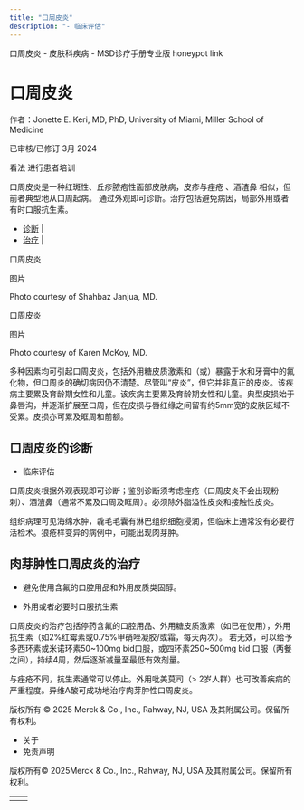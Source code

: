 ```yaml
---
title: "口周皮炎"
description: "- 临床评估"
---
```


﻿口周皮炎 \- 皮肤科疾病 \- MSD诊疗手册专业版 honeypot link

# 口周皮炎

作者：Jonette E. Keri, MD, PhD, University of Miami, Miller School of Medicine

已审核/已修订 3月 2024

看法 进行患者培训

口周皮炎是一种红斑性、丘疹脓疱性面部皮肤病，皮疹与痤疮 、酒渣鼻 相似，但前者典型地从口周起病。 通过外观即可诊断。治疗包括避免病因，局部外用或者有时口服抗生素。

- [诊断](#诊断_v14460122_zh) \|
- [治疗](#治疗_v14460132_zh) \|

口周皮炎



图片

Photo courtesy of Shahbaz Janjua, MD.

口周皮炎



图片

Photo courtesy of Karen McKoy, MD.

多种因素均可引起口周皮炎，包括外用糖皮质激素和（或）暴露于水和牙膏中的氟化物，但口周炎的确切病因仍不清楚。尽管叫“皮炎”，但它并非真正的皮炎。该疾病主要累及育龄期女性和儿童。该疾病主要累及育龄期女性和儿童。典型皮损始于鼻唇沟，并逐渐扩展至口周，但在皮损与唇红缘之间留有约5mm宽的皮肤区域不受累。皮损亦可累及眶周和前额。

## 口周皮炎的诊断

- 临床评估


口周皮炎根据外观表现即可诊断；鉴别诊断须考虑痤疮（口周皮炎不会出现粉刺）、酒渣鼻（通常不累及口周及眶周）。必须除外脂溢性皮炎和接触性皮炎。

组织病理可见海绵水肿，毳毛毛囊有淋巴组织细胞浸润，但临床上通常没有必要行活检术。狼疮样变异的病例中，可能出现肉芽肿。

## 肉芽肿性口周皮炎的治疗

- 避免使用含氟的口腔用品和外用皮质类固醇。

- 外用或者必要时口服抗生素


口周皮炎的治疗包括停药含氟的口腔用品、外用糖皮质激素（如已在使用），外用抗生素（如2%红霉素或0.75%甲硝唑凝胶/或霜，每天两次）。 若无效，可以给予多西环素或米诺环素50~100mg bid口服，或四环素250~500mg bid 口服（两餐之间），持续4周，然后逐渐减量至最低有效剂量。

与痤疮不同，抗生素通常可以停止。外用吡美莫司（\> 2岁人群）也可改善疾病的严重程度。异维A酸可成功地治疗肉芽肿性口周皮炎。



版权所有 © 2025
Merck & Co., Inc., Rahway, NJ, USA 及其附属公司。保留所有权利。

- 关于
- 免责声明

版权所有© 2025Merck & Co., Inc., Rahway, NJ, USA 及其附属公司。保留所有权利。

|     |     |
| --- | --- |
|  |  |